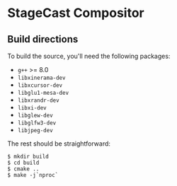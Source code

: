 # StageCast Compositor

## Build directions

To build the source, you'll need the following packages:

* `g++` >= 8.0
* `libxinerama-dev`
* `libxcursor-dev`
* `libglu1-mesa-dev`
* `libxrandr-dev`
* `libxi-dev`
* `libglew-dev`
* `libglfw3-dev`
* `libjpeg-dev`

The rest should be straightforward:

```
$ mkdir build
$ cd build
$ cmake ..
$ make -j`nproc`
```
